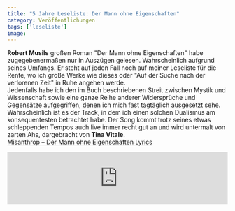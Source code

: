```yaml
---
title: "5 Jahre Leseliste: Der Mann ohne Eigenschaften"
category: Veröffentlichungen
tags: ['leseliste']
image: 
---
```


**Robert Musils** großen Roman "Der Mann ohne Eigenschaften" habe zugegebenermaßen nur in Auszügen gelesen. Wahrscheinlich aufgrund seines Umfangs. Er steht auf jeden Fall noch auf meiner Leseliste für die Rente, wo ich große Werke wie dieses oder "Auf der Suche nach der verlorenen Zeit" in Ruhe angehen werde.  
Jedenfalls habe ich den im Buch beschriebenen Streit zwischen Mystik und Wissenschaft sowie eine ganze Reihe anderer Widersprüche und Gegensätze aufgegriffen, denen ich mich fast tagtäglich ausgesetzt sehe. Wahrscheinlich ist es der Track, in dem ich einen solchen Dualismus am konsequentesten betrachtet habe. Der Song kommt trotz seines etwas schleppenden Tempos auch live immer recht gut an und wird untermalt von zarten Ahs, dargebracht von **Tina Vitale**.  
[Misanthrop – Der Mann ohne Eigenschaften Lyrics](http://rapgenius.com/Misanthrop-der-mann-ohne-eigenschaften-lyrics)  
<iframe style="border: 0; width: 100%; height: 120px;" src="http://bandcamp.com/EmbeddedPlayer/album=1882060340/size=medium/bgcol=ffffff/linkcol=0687f5/t=3/transparent=true/" seamless></iframe>

